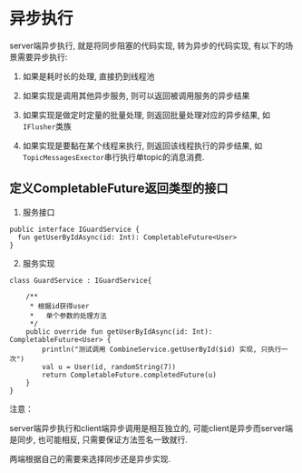# 异步执行

server端异步执行, 就是将同步阻塞的代码实现, 转为异步的代码实现, 有以下的场景需要异步执行:

1. 如果是耗时长的处理, 直接扔到线程池

2. 如果实现是调用其他异步服务, 则可以返回被调用服务的异步结果

3. 如果实现是做定时定量的批量处理, 则返回批量处理对应的异步结果, 如 `IFlusher`类族

4. 如果实现是要黏在某个线程来执行, 则返回该线程执行的异步结果, 如`TopicMessagesExector`串行执行单topic的消息消费.

## 定义CompletableFuture返回类型的接口

1. 服务接口

```
public interface IGuardService {
  fun getUserByIdAsync(id: Int): CompletableFuture<User>
}
```

2. 服务实现

```
class GuardService : IGuardService{

    /**
     * 根据id获得user
     *   单个参数的处理方法
     */
    public override fun getUserByIdAsync(id: Int): CompletableFuture<User> {
        println("测试调用 CombineService.getUserById($id) 实现, 只执行一次")
        val u = User(id, randomString(7))
        return CompletableFuture.completedFuture(u)
    }
}
```

注意：

server端异步执行和client端异步调用是相互独立的, 可能client是异步而server端是同步, 也可能相反, 只需要保证方法签名一致就行.

两端根据自己的需要来选择同步还是异步实现.